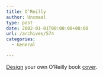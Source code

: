 ```yaml
---
title: O’Reilly
author: Unxmaal
type: post
date: 2002-01-01T00:00:00+00:00
url: /archives/574
categories:
  - General

---
```

[Design][1] your own O&#8217;Reilly book <a href=http://unxmaal.com/images/unxmaal-oreilly.jpg>cover</a>.

 [1]: http://www.ilbbs.com/oracovers/